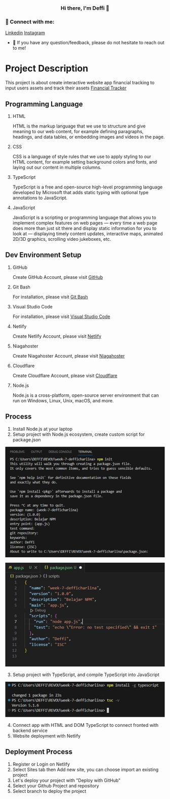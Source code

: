 <h3 align="center">
Hi there, I'm Deffi 👋
</h3>

### 🤝 Connect with me:

[Linkedin](https://www.linkedin.com/in/defficharlinasari/)
[Instagram](https://www.instagram.com/defficharlina/)
- 💬 If you have any question/feedback, please do not hesitate to reach out to me!

# Project Description
This project is about create interactive website app financial tracking to input users assets and track their assets [Financial Tracker](https://deffics.site/)


## Programming Language
1. HTML

    HTML is the markup language that we use to structure and give meaning to our web content, for example defining paragraphs, headings, and data tables, or embedding images and videos in the page.

2. CSS

    CSS is a language of style rules that we use to apply styling to our HTML content, for example setting background colors and fonts, and laying out our content in multiple columns.

3. TypeScript

    TypeScript is a free and open-source high-level programming language developed by Microsoft that adds static typing with optional type annotations to JavaScript.

4. JavaScript

    JavaScript is a scripting or programming language that allows you to implement complex features on web pages — every time a web page does more than just sit there and display static information for you to look at — displaying timely content updates, interactive maps, animated 2D/3D graphics, scrolling video jukeboxes, etc.


## Dev Environment Setup
1. GitHub

    Create GitHub Account, please visit [GitHub](https://github.com/)

2. Git Bash

    For installation, please visit [Git Bash](https://git-scm.com/downloads)

3. Visual Studio Code

    For installation, please visit [Visual Studio Code](https://code.visualstudio.com/)

4. Netlify

   Create Netlify Account, please visit [Netlify](https://www.netlify.com/)

5. Niagahoster

   Create Niagahoster Account, please visit [Niagahoster](https://www.niagahoster.co.id/)

6. Cloudflare

   Create Cloudflare Account, please visit [Cloudflare](https://www.cloudflare.com/)

7. Node.js

    Node.js is a cross-platform, open-source server environment that can run on Windows, Linux, Unix, macOS, and more.


## Process
1. Install Node.js at your laptop
2. Setup project with Node.js ecosystem, create custom script for package.json

  <p align="center">
    <img src="images/npm init 1.JPG" width="600">
  </p>

  <p align="center">
    <img src="images/create script package json.JPG" width="600">
  </p>

3. Setup project with TypeScript, and compile TypeScript into JavaScript

  <p align="center">
    <img src="images/install dan cek typescript.JPG" width="600">
  </p>

4. Connect app with HTML and DOM TypeScript to connect fronted with backend service
5. Website deployment with Netlify


## Deployment Process
1. Register or Login on Netlify
2. Select Sites tab then Add new site, you can choose import an existing project
3. Let's deploy your project with "Deploy with GitHub"
4. Select your Github Project and repository
5. Select branch to deploy the project
